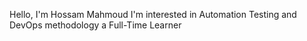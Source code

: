 Hello, I'm Hossam Mahmoud 
I'm interested in Automation Testing and DevOps methodology
a Full-Time Learner 

